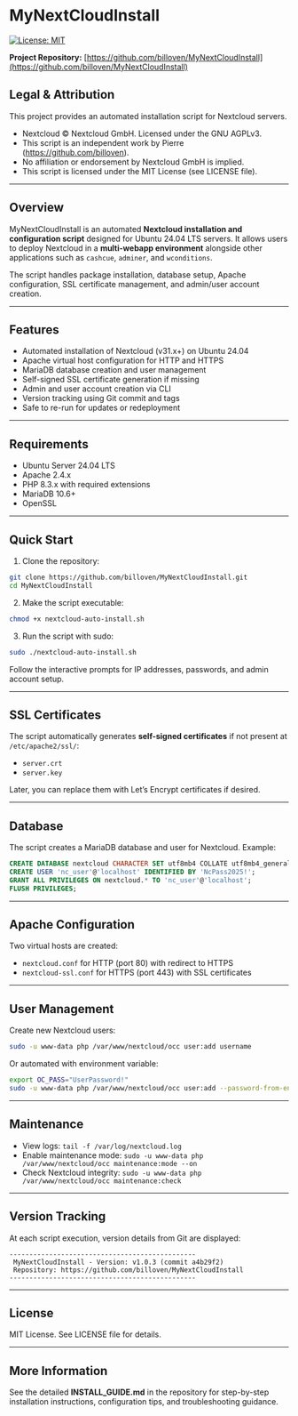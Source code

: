 # MyNextCloudInstall

[![License: MIT](https://img.shields.io/badge/License-MIT-yellow.svg)](https://opensource.org/licenses/MIT)

**Project Repository:** [https://github.com/billoven/MyNextCloudInstall](https://github.com/billoven/MyNextCloudInstall)

## Legal & Attribution

This project provides an automated installation script for Nextcloud servers.

- Nextcloud © Nextcloud GmbH. Licensed under the GNU AGPLv3.
- This script is an independent work by Pierre (https://github.com/billoven).
- No affiliation or endorsement by Nextcloud GmbH is implied.
- This script is licensed under the MIT License (see LICENSE file).

---

## Overview

MyNextCloudInstall is an automated **Nextcloud installation and configuration script** designed for Ubuntu 24.04 LTS servers. It allows users to deploy Nextcloud in a **multi-webapp environment** alongside other applications such as `cashcue`, `adminer`, and `wconditions`.

The script handles package installation, database setup, Apache configuration, SSL certificate management, and admin/user account creation.

---

## Features

* Automated installation of Nextcloud (v31.x+) on Ubuntu 24.04
* Apache virtual host configuration for HTTP and HTTPS
* MariaDB database creation and user management
* Self-signed SSL certificate generation if missing
* Admin and user account creation via CLI
* Version tracking using Git commit and tags
* Safe to re-run for updates or redeployment

---

## Requirements

* Ubuntu Server 24.04 LTS
* Apache 2.4.x
* PHP 8.3.x with required extensions
* MariaDB 10.6+
* OpenSSL

---

## Quick Start

1. Clone the repository:

```bash
git clone https://github.com/billoven/MyNextCloudInstall.git
cd MyNextCloudInstall
```

2. Make the script executable:

```bash
chmod +x nextcloud-auto-install.sh
```

3. Run the script with sudo:

```bash
sudo ./nextcloud-auto-install.sh
```

Follow the interactive prompts for IP addresses, passwords, and admin account setup.

---

## SSL Certificates

The script automatically generates **self-signed certificates** if not present at `/etc/apache2/ssl/`:

* `server.crt`
* `server.key`

Later, you can replace them with Let’s Encrypt certificates if desired.

---

## Database

The script creates a MariaDB database and user for Nextcloud. Example:

```sql
CREATE DATABASE nextcloud CHARACTER SET utf8mb4 COLLATE utf8mb4_general_ci;
CREATE USER 'nc_user'@'localhost' IDENTIFIED BY 'NcPass2025!';
GRANT ALL PRIVILEGES ON nextcloud.* TO 'nc_user'@'localhost';
FLUSH PRIVILEGES;
```

---

## Apache Configuration

Two virtual hosts are created:

* `nextcloud.conf` for HTTP (port 80) with redirect to HTTPS
* `nextcloud-ssl.conf` for HTTPS (port 443) with SSL certificates

---

## User Management

Create new Nextcloud users:

```bash
sudo -u www-data php /var/www/nextcloud/occ user:add username
```

Or automated with environment variable:

```bash
export OC_PASS="UserPassword!"
sudo -u www-data php /var/www/nextcloud/occ user:add --password-from-env username
```

---

## Maintenance

* View logs: `tail -f /var/log/nextcloud.log`
* Enable maintenance mode: `sudo -u www-data php /var/www/nextcloud/occ maintenance:mode --on`
* Check Nextcloud integrity: `sudo -u www-data php /var/www/nextcloud/occ maintenance:check`

---

## Version Tracking

At each script execution, version details from Git are displayed:

```
-----------------------------------------------
 MyNextCloudInstall - Version: v1.0.3 (commit a4b29f2)
 Repository: https://github.com/billoven/MyNextCloudInstall
-----------------------------------------------
```

---

## License

MIT License. See LICENSE file for details.

---

## More Information

See the detailed **INSTALL_GUIDE.md** in the repository for step-by-step installation instructions, configuration tips, and troubleshooting guidance.
